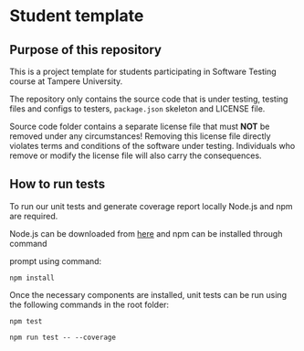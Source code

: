 # Student template

## Purpose of this repository

This is a project template for students participating in Software Testing course
at Tampere University.

The repository only contains the source code that is under testing, testing files and configs to testers, `package.json` skeleton
and LICENSE file.

Source code folder contains a separate license file that must **NOT** be removed under any circumstances!
Removing this license file directly violates terms and conditions of the software under testing.
Individuals who remove or modify the license file will also carry the consequences.

## How to run tests
To run our unit tests and generate coverage report locally Node.js and npm are required.

Node.js can be downloaded from [here](https://nodejs.org/en) and npm can be installed through command

prompt using command:
```
npm install
```

Once the necessary components are installed, unit tests can be run using the following
commands in the root folder:
```
npm test

npm run test -- --coverage
```